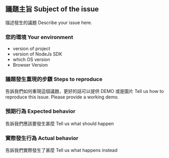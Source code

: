 ## 議題主旨 Subject of the issue

描述發生的議題 Describe your issue here.

### 您的環境 Your environment

* version of project
* version of NodeJs SDK
* which OS version
* Browser Version

### 議題發生重現的步驟 Steps to reproduce

告訴我們如何重現這個議題，更好的話可以提供 DEMO 或是圖片 Tell us how to reproduce this issue. Please provide a working demo.


### 預期行為 Expected behavior

告訴我們應該要發生甚麼 Tell us what should happen

### 實際發生行為 Actual behavior

告訴我們實際發生了甚麼 Tell us what happens instead
